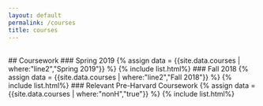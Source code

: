 ```yaml
---
layout: default
permalink: /courses
title: courses
---
```


<br>
## Coursework
### Spring 2019
{% assign data = {{site.data.courses | where:"line2","Spring 2019"}} %}
{% include list.html%}
### Fall 2018
{% assign data = {{site.data.courses | where:"line2","Fall 2018"}} %}
{% include list.html%}
### Relevant Pre-Harvard Coursework
{% assign data = {{site.data.courses | where:"nonH","true"}} %}
{% include list.html%}
<br>
